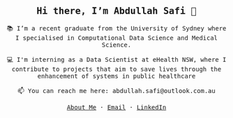 <!---
abdullahsafi/abdullahsafi is a ✨ special ✨ repository because its `README.md` (this file) appears on your GitHub profile.
You can click the Preview link to take a look at your changes.
--->

<!-- ### Hi there 👋 -->

<p align="center">
  <h2 align="center"><samp>Hi there, I’m Abdullah Safi 👋</samp></h2>
</p>

<p align="center">
  <samp>
    📚 I’m a recent graduate from the University of Sydney where I specialised in Computational Data Science and Medical Science.
    <br/ >
    <br/ >
    💻 I'm  interning as a Data Scientist at eHealth NSW, where I contribute to projects that aim to save lives through the enhancement of systems in public healthcare 
    <br/ >
    <br /> 
    📫 You can reach me here: abdullah.safi@outlook.com.au
    <!-- <a href="https://abdullahsafi.github.io">abdullahsafi.github.io</a> -->
    <br />
    <br />
    <a href="https://abdullahsafi.github.io">About Me</a>
    ·
    <a href="mailto:abdullah.safi@outlook.com.au">Email</a>
    ·
    <a href="https://www.linkedin.com/in/abdullah-safi-52381a177/">LinkedIn</a>
  </samp>
</p>
